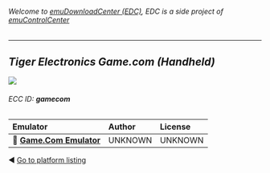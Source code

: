 ###### Welcome to [emuDownloadCenter (EDC)](https://github.com/PhoenixInteractiveNL/emuDownloadCenter/wiki/), EDC is a side project of [emuControlCenter](https://github.com/PhoenixInteractiveNL/emuControlCenter/wiki/)
***
## _Tiger Electronics Game.com (Handheld)_
![](https://raw.githubusercontent.com/wiki/PhoenixInteractiveNL/emuDownloadCenter/images_platform/ecc_gamecom_teaser.png)
###### ECC ID: **gamecom**

| Emulator   | Author      | License     |
|:-----------|:------------|:------------|
| :file_folder: [**Game.Com Emulator**](https://github.com/PhoenixInteractiveNL/emuDownloadCenter/wiki/Emulator-gamecomemu#menu) | UNKNOWN | UNKNOWN |

:arrow_backward: [Go to platform listing](https://github.com/PhoenixInteractiveNL/emuDownloadCenter/wiki/EDC-Platform-List)
